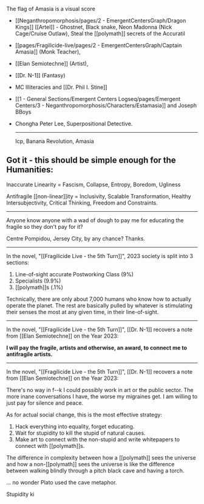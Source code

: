 The flag of Amasia is a visual score

- [[Neganthropomorphosis/pages/2 - EmergentCentersGraph/Dragon Kings]] [[Artel]] - Ghostnet, Black snake, Neon Madonna (Nick Cage/Cruise Outlaw), Steal the [[polymath]] secrets of the Accuratil
- [[pages/Fragilicide-live/pages/2 - EmergentCentersGraph/Captain Amasia]] (Monk Teacher),
- [[Elan Semiotechne]] (Artist),
- [[Dr. N-1]] (Fantasy)
- MC Illiteracies and [[Dr. Phil I. Stine]]
- [[1 - General Sections/Emergent Centers Logseq/pages/Emergent Centers/3 - Neganthropomorphosis/Characters/Estamasia]] and Joseph BBoys
- Chongha Peter Lee, Superpositional Detective.
  
  ---
  Icp, Banana Revolution, Amasia
## Got it - this should be simple enough for the Humanities:

Inaccurate Linearity = Fascism, Collapse, Entropy, Boredom, Ugliness

Antifragile [[non-linear]]ity = Inclusivity, Scalable Transformation, Healthy Intersubjectivity, Critical Thinking, Freedom and Constraints.

---










Anyone know anyone with a wad of dough to pay me for educating the fragile so they don't pay for it?

Centre Pompidou, Jersey City, by any chance? Thanks.

---



In the novel, "[[Fragilicide Live - the 5th Turn]]",  2023 society is split into 3 sections:

1. Line-of-sight accurate Postworking Class (9%)
2. Specialists (9.9%)
3. [[polymath]]s (.1%)

Technically, there are only about 7,000 humans who know how to actually operate the planet. The rest are basically pulled by whatever is stimulating their senses the most at any given time, in their line-of-sight.

---




In the novel, "[[Fragilicide Live - the 5th Turn]]",  [[Dr. N-1]] recovers a note from [[Elan Semiotechne]] on the Year 2023:

**I will pay the fragile, artists and otherwise, an award, to connect me to antifragile artists.**

---



In the novel, "[[Fragilicide Live - the 5th Turn]]",  [[Dr. N-1]] recovers a note from [[Elan Semiotechne]] on the Year 2023:

There's no way in f--k I could possibly work in art or the public sector.  The more inane conversations I have, the worse my migraines get. I am willing to just pay for silence and peace. 

As for actual social change, this is the most effective strategy:

1. Hack everything into equality, forget educating.
2. Wait for stupidity to kill the stupid of natural causes.
3. Make art to connect with the non-stupid and write whitepapers to connect with [[polymath]]s.

The difference in complexity between how a [[polymath]] sees the universe and how a non-[[polymath]] sees the universe is like the difference between walking blindly through a pitch black cave and having a torch.

... no wonder Plato used the cave metaphor.












Stupidity ki